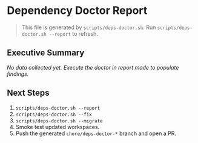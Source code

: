 # Dependency Doctor Report

> This file is generated by `scripts/deps-doctor.sh`. Run `scripts/deps-doctor.sh --report` to refresh.

## Executive Summary

_No data collected yet. Execute the doctor in report mode to populate findings._

## Next Steps
1. `scripts/deps-doctor.sh --report`
2. `scripts/deps-doctor.sh --fix`
3. `scripts/deps-doctor.sh --migrate`
4. Smoke test updated workspaces.
5. Push the generated `chore/deps-doctor-*` branch and open a PR.
